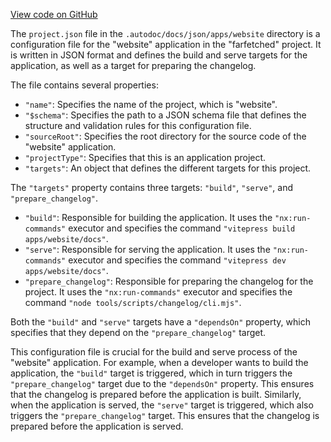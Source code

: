[View code on GitHub](https://github.com/igorkamyshev/farfetched/.autodoc/docs/json/apps/website)

The `project.json` file in the `.autodoc/docs/json/apps/website` directory is a configuration file for the "website" application in the "farfetched" project. It is written in JSON format and defines the build and serve targets for the application, as well as a target for preparing the changelog.

The file contains several properties:

- `"name"`: Specifies the name of the project, which is "website".
- `"$schema"`: Specifies the path to a JSON schema file that defines the structure and validation rules for this configuration file.
- `"sourceRoot"`: Specifies the root directory for the source code of the "website" application.
- `"projectType"`: Specifies that this is an application project.
- `"targets"`: An object that defines the different targets for this project.

The `"targets"` property contains three targets: `"build"`, `"serve"`, and `"prepare_changelog"`.

- `"build"`: Responsible for building the application. It uses the `"nx:run-commands"` executor and specifies the command `"vitepress build apps/website/docs"`.
- `"serve"`: Responsible for serving the application. It uses the `"nx:run-commands"` executor and specifies the command `"vitepress dev apps/website/docs"`.
- `"prepare_changelog"`: Responsible for preparing the changelog for the project. It uses the `"nx:run-commands"` executor and specifies the command `"node tools/scripts/changelog/cli.mjs"`.

Both the `"build"` and `"serve"` targets have a `"dependsOn"` property, which specifies that they depend on the `"prepare_changelog"` target.

This configuration file is crucial for the build and serve process of the "website" application. For example, when a developer wants to build the application, the `"build"` target is triggered, which in turn triggers the `"prepare_changelog"` target due to the `"dependsOn"` property. This ensures that the changelog is prepared before the application is built. Similarly, when the application is served, the `"serve"` target is triggered, which also triggers the `"prepare_changelog"` target. This ensures that the changelog is prepared before the application is served.

